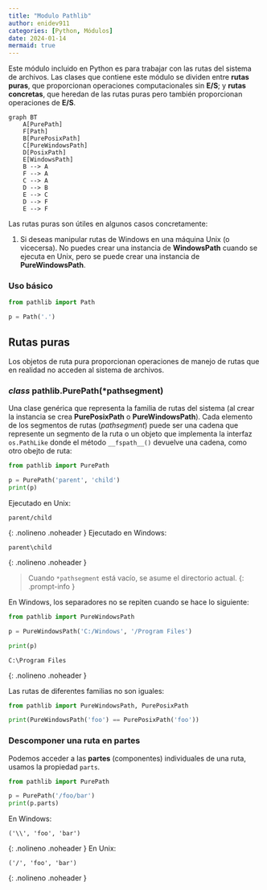 ```yaml
---
title: "Modulo Pathlib"
author: enidev911
categories: [Python, Módulos]
date: 2024-01-14
mermaid: true
---
```



Este módulo incluido en Python es para trabajar con las rutas del sistema de archivos. Las clases que contiene este módulo se dividen entre **rutas puras**, que proporcionan operaciones computacionales sin **E/S**; y **rutas concretas**, que heredan de las rutas puras pero también proporcionan operaciones de **E/S**.

```mermaid
graph BT
    A[PurePath]
    F[Path]
    B[PurePosixPath]
    C[PureWindowsPath]
    D[PosixPath]
    E[WindowsPath]
    B --> A
    F --> A
    C --> A
    D --> B
    E --> C
    D --> F
    E --> F
```

Las rutas puras son útiles en algunos casos concretamente:

1. Si deseas manipular rutas de Windows en una máquina Unix (o vicecersa). No puedes crear una instancia de **WindowsPath** cuando se ejecuta en Unix, pero se puede crear una instancia de **PureWindowsPath**.

### Uso básico


```py
from pathlib import Path

p = Path('.')
```

## Rutas puras

Los objetos de ruta pura proporcionan operaciones de manejo de rutas que en realidad no acceden al sistema de archivos.


### *class* pathlib.PurePath(\*pathsegment)

Una clase genérica que representa la familia de rutas del sistema (al crear la instancia se crea **PurePosixPath** o **PureWindowsPath**). Cada elemento de los segmentos de rutas (*pathsegment*) puede ser una cadena que represente un segmento de la ruta o un objeto que implementa la interfaz `os.PathLike` donde el método `__fspath__()` devuelve una cadena, como otro obejto de ruta:


```py
from pathlib import PurePath

p = PurePath('parent', 'child')
print(p)
```

Ejecutado en Unix:
```
parent/child
```
{: .nolineno .noheader }
Ejecutado en Windows:
```
parent\child
```
{: .nolineno .noheader }

> Cuando `*pathsegment` está vacío, se asume el directorio actual.
{: .prompt-info }

En Windows, los separadores no se repiten cuando se hace lo siguiente:

```py
from pathlib import PureWindowsPath

p = PureWindowsPath('C:/Windows', '/Program Files')

print(p)
```

```
C:\Program Files
```
{: .nolineno .noheader }

Las rutas de diferentes familias no son iguales:

```py
from pathlib import PureWindowsPath, PurePosixPath

print(PureWindowsPath('foo') == PurePosixPath('foo'))
```

### Descomponer una ruta en partes

Podemos acceder a las **partes** (componentes) individuales de una ruta, usamos la propiedad `parts`.

```py
from pathlib import PurePath

p = PurePath('/foo/bar')
print(p.parts)
```

En Windows:

```
('\\', 'foo', 'bar')
```
{: .nolineno .noheader }
En Unix:

```
('/', 'foo', 'bar')
```
{: .nolineno .noheader }
